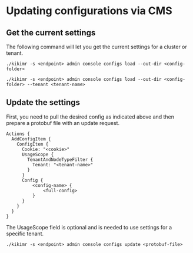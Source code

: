 # Updating configurations via CMS

## Get the current settings

The following command will let you get the current settings for a cluster or tenant.

```
./kikimr -s <endpoint> admin console configs load --out-dir <config-folder>
```

```
./kikimr -s <endpoint> admin console configs load --out-dir <config-folder> --tenant <tenant-name>
```

## Update the settings

First, you need to pull the desired config as indicated above and then prepare a protobuf file with an update request.

```
Actions {
  AddConfigItem {
    ConfigItem {
      Cookie: "<cookie>"
      UsageScope {
        TenantAndNodeTypeFilter {
          Tenant: "<tenant-name>"
        }
      }
      Config {
          <config-name> {
              <full-config>
          }
      }
    }
  }
}
```

The UsageScope field is optional and is needed to use settings for a specific tenant.

```
./kikimr -s <endpoint> admin console configs update <protobuf-file>
```

